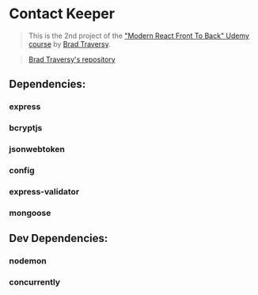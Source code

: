 # Contact Keeper

> This is the 2nd project of the ["Modern React Front To Back" Udemy course](https://www.udemy.com/course/modern-react-front-to-back/) by [Brad Traversy](https://www.udemy.com/course/modern-react-front-to-back/#instructor-1).

> [Brad Traversy's repository](https://github.com/bradtraversy/github-finder)

## Dependencies:
### express
### bcryptjs
### jsonwebtoken
### config
### express-validator
### mongoose

## Dev Dependencies:
### nodemon
### concurrently
